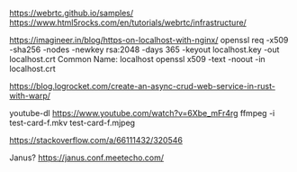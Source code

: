 https://webrtc.github.io/samples/
https://www.html5rocks.com/en/tutorials/webrtc/infrastructure/

https://imagineer.in/blog/https-on-localhost-with-nginx/
openssl req -x509 -sha256 -nodes -newkey rsa:2048 -days 365 -keyout localhost.key -out localhost.crt
Common Name: localhost
openssl x509 -text -noout -in localhost.crt

https://blog.logrocket.com/create-an-async-crud-web-service-in-rust-with-warp/

youtube-dl https://www.youtube.com/watch?v=6Xbe_mFr4rg
ffmpeg -i test-card-f.mkv test-card-f.mjpeg

https://stackoverflow.com/a/66111432/320546

Janus? https://janus.conf.meetecho.com/
